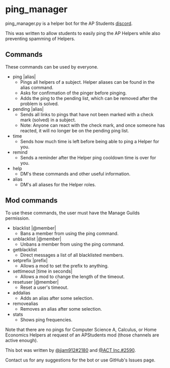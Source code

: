 # ping_manager

ping_manager.py is a helper bot for the AP Students [discord](https://discord.gg/apstudents).

This was written to allow students to easily ping the AP Helpers while also preventing spamming of Helpers.

## Commands
These commands can be used by everyone.

* ping |alias|
    * Pings all helpers of a subject. Helper aliases can be found in the alias command.
    * Asks for confirmation of the pinger before pinging.
    * Adds the ping to the pending list, which can be removed after the problem is solved.
* pending |alias|
    * Sends all links to pings that have not been marked with a check mark (solved) in a subject.
    * Note: Anyone can react with the check mark, and once someone has reacted, it will no longer be on the pending ping list.
* time
    * Sends how much time is left before being able to ping a Helper for you.
* remind
    * Sends a reminder after the Helper ping cooldown time is over for you.
* help
    * DM's these commands and other useful information.
* alias
    * DM's all aliases for the Helper roles.


## Mod commands
To use these commands, the user must have the Manage Guilds permission.

* blacklist |@member|
    * Bans a member from using the ping command.
* unblacklist |@member|
    * Unbans a member from using the ping command.
* getblacklist
    * Direct messages a list of all blacklisted members.
* setprefix |prefix|
    * Allows a mod to set the prefix to anything.
* settimeout |time in seconds|
    * Allows a mod to change the length of the timeout.
* resetuser |@member|
    * Reset a user's timeout.
* addalias
    * Adds an alias after some selection.
* removealias
    * Removes an alias after some selection.
* stats
    * Shows ping frequencies.
        
Note that there are no pings for Computer Science A, Calculus, or Home Economics Helpers at request of an APStudents mod (those channels are active enough).
    
This bot was written by [@jjam912#2180](https://github.com/jjam912) and [@ACT Inc.#2590](https://github.com/ikhaliq15).

Contact us for any suggestions for the bot or use GitHub's Issues page.
